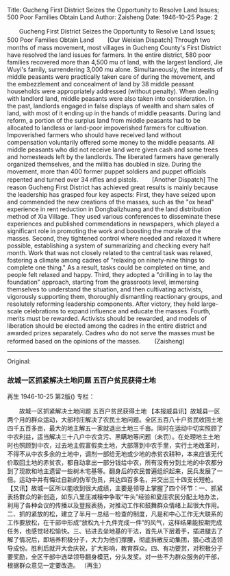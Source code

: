 Title: Gucheng First District Seizes the Opportunity to Resolve Land Issues; 500 Poor Families Obtain Land
Author: Zaisheng
Date: 1946-10-25
Page: 2

　　Gucheng First District Seizes the Opportunity to Resolve Land Issues; 500 Poor Families Obtain Land
　　[Our Weixian Dispatch] Through two months of mass movement, most villages in Gucheng County's First District have resolved the land issues for farmers. In the entire district, 580 poor families recovered more than 4,500 mu of land, with the largest landlord, Jie Wuyi's family, surrendering 3,000 mu alone. Simultaneously, the interests of middle peasants were practically taken care of during the movement, and the embezzlement and concealment of land by 38 middle peasant households were appropriately addressed (without penalty). When dealing with landlord land, middle peasants were also taken into consideration. In the past, landlords engaged in false displays of wealth and sham sales of land, with most of it ending up in the hands of middle peasants. During land reform, a portion of the surplus land from middle peasants had to be allocated to landless or land-poor impoverished farmers for cultivation. Impoverished farmers who should have received land without compensation voluntarily offered some money to the middle peasants. All middle peasants who did not receive land were given cash and some trees and homesteads left by the landlords. The liberated farmers have generally organized themselves, and the militia has doubled in size. During the movement, more than 400 former puppet soldiers and puppet officials repented and turned over 34 rifles and pistols.
　　[Another Dispatch] The reason Gucheng First District has achieved great results is mainly because the leadership has grasped four key aspects: First, they have seized upon and commended the new creations of the masses, such as the "ox head" experience in rent reduction in Dongbalizhuang and the land distribution method of Xia Village. They used various conferences to disseminate these experiences and published commendations in newspapers, which played a significant role in promoting the work and boosting the morale of the masses. Second, they tightened control where needed and relaxed it where possible, establishing a system of summarizing and checking every half month. Work that was not closely related to the central task was relaxed, fostering a climate among cadres of "relaxing on ninety-nine things to complete one thing." As a result, tasks could be completed on time, and people felt relaxed and happy. Third, they adopted a "drilling in to lay the foundation" approach, starting from the grassroots level, immersing themselves to understand the situation, and then cultivating activists, vigorously supporting them, thoroughly dismantling reactionary groups, and resolutely reforming leadership components. After victory, they held large-scale celebrations to expand influence and educate the masses. Fourth, merits must be rewarded. Activists should be rewarded, and models of liberation should be elected among the cadres in the entire district and awarded prizes separately. Cadres who do not serve the masses must be reformed based on the opinions of the masses.
　　(Zaisheng)



<hr /> 

Original: 


### 故城一区抓紧解决土地问题  五百户贫民获得土地
再生
1946-10-25
第2版()
专栏：

　　故城一区抓紧解决土地问题
    五百户贫民获得土地
    【本报威县讯】故城县一区两个月的群众运动，大部村庄解决了农民土地问题。全区五百八十户贫民收回土地四千五百多亩，最大的地主解五一家就退出土地三千亩。同时在运动中切实照顾了中农利益，适当解决三十八户中农贪污、黑瞒地等问题（未罚）。在处理地主土地时也照顾到中农，过去地主假富假卖土地，大部落到中农手里，实行土地改革时，不得不从中农多余的土地中，调剂一部给无地或少地的赤贫农耕种，本来应该无代价取回土地的赤贫农，都自动拿出一部分钱给中农，所有没有分到土地的中农都分到了现款和地主遗留一些树木宅基等。翻身后的农民普遍组织起来，民兵发展了一倍。运动中并有悔过自新的伪军伪员，共达四百多名，并交出三十四支长短枪。
    【又讯】故城一区所以能收到很大成绩，主要是领导上掌握了四个环节：一、抓紧表扬群众的新创造，如东八里庄减租中争取“牛头”经验和夏庄农民分配土地办法，利用了各种会议的传播以及登报表扬，对推动工作和鼓舞群众情绪上起很大作用。二、抓的紧放的松，建立了半月一总结一检查的制度，凡是和中心工作无大联系的工作要放松，在干部中形成“放松九十九件完成一件”的风气，这样结果能按期完成任务，也感觉轻松愉快。三、钻进去垒地基的干法，首先从下层着手，插进腿去了解了情况后，即培养积极分子，大力为他们撑腰，彻底拆散反动集团，狠心改造领导成份。胜利后就开大会庆祝，扩大影响，教育群众。四、有功要赏，对积极分子要奖励，全区干部中选举领导翻身模范，分头发奖。对一些不为群众服务的干部，根据群众意见一定要改造。
    （再生）
